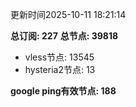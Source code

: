更新时间2025-10-11 18:21:14

**总订阅: 227**
**总节点: 39818**
- vless节点: 13545
- hysteria2节点: 13

**google ping有效节点: 188**
